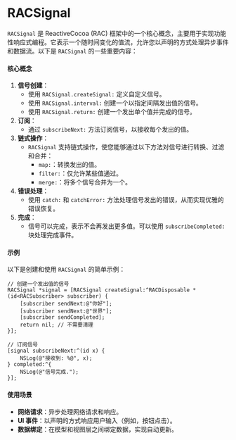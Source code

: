 # RACSignal

`RACSignal` 是 ReactiveCocoa (RAC) 框架中的一个核心概念，主要用于实现功能性响应式编程。它表示一个随时间变化的值流，允许您以声明的方式处理异步事件和数据流。以下是 `RACSignal` 的一些重要内容：

#### 核心概念

1. **信号创建**：
   * 使用 `RACSignal.createSignal:` 定义自定义信号。
   * 使用 `RACSignal.interval:` 创建一个以指定间隔发出值的信号。
   * 使用 `RACSignal.return:` 创建一个发出单个值并完成的信号。
2. **订阅**：
   * 通过 `subscribeNext:` 方法订阅信号，以接收每个发出的值。
3. **链式操作**：
   * `RACSignal` 支持链式操作，使您能够通过以下方法对信号进行转换、过滤和合并：
     * `map:`：转换发出的值。
     * `filter:`：仅允许某些值通过。
     * `merge:`：将多个信号合并为一个。
4. **错误处理**：
   * 使用 `catch:` 和 `catchError:` 方法处理信号发出的错误，从而实现优雅的错误恢复。
5. **完成**：
   * 信号可以完成，表示不会再发出更多值。可以使用 `subscribeCompleted:` 块处理完成事件。

#### 示例

以下是创建和使用 `RACSignal` 的简单示例：

```objc
// 创建一个发出值的信号
RACSignal *signal = [RACSignal createSignal:^RACDisposable *(id<RACSubscriber> subscriber) {
    [subscriber sendNext:@"你好"];
    [subscriber sendNext:@"世界"];
    [subscriber sendCompleted];
    return nil; // 不需要清理
}];

// 订阅信号
[signal subscribeNext:^(id x) {
    NSLog(@"接收到: %@", x);
} completed:^{
    NSLog(@"信号完成.");
}];
```

#### 使用场景

* **网络请求**：异步处理网络请求和响应。
* **UI 事件**：以声明的方式响应用户输入（例如，按钮点击）。
* **数据绑定**：在模型和视图层之间绑定数据，实现自动更新。



